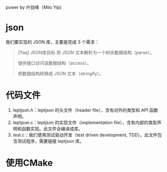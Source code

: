 power by 叶劲峰（Milo Yip)

# json

我们要实现的 JSON 库，主要是完成 3 个需求：
>[!faq] JSON库目标
>把 JSON 文本解析为一个树状数据结构（parse）。
>
>提供接口访问该数据结构（access）。
>
>把数据结构转换成 JSON 文本（stringify）。

# 代码文件

1. leptjson.h：leptjson 的头文件（header file），含有对外的类型和 API 函数声明。
2. leptjson.c：leptjson 的实现文件（implementation file），含有内部的类型声明和函数实现。此文件会编译成库。
3. test.c：我们使用测试驱动开发（test driven development, TDD）。此文件包含测试程序，需要链接 leptjson 库。

# 使用CMake